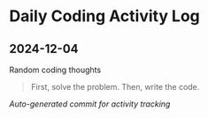 # Daily Coding Activity Log

## 2024-12-04

Random coding thoughts

> First, solve the problem. Then, write the code.

*Auto-generated commit for activity tracking*
